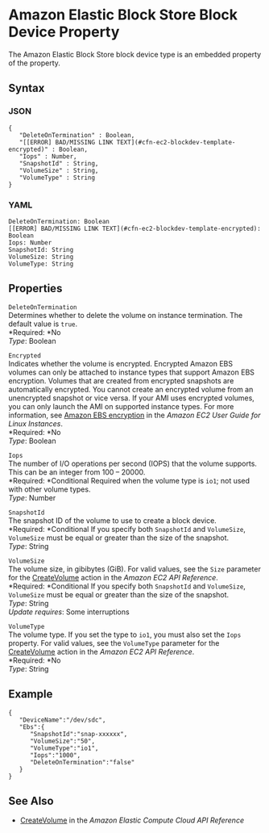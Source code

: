 # Amazon Elastic Block Store Block Device Property<a name="aws-properties-ec2-blockdev-template"></a>

The Amazon Elastic Block Store block device type is an embedded property of the  property\.

## Syntax<a name="w3ab2c21c14d559b5"></a>

### JSON<a name="aws-properties-ec2-blockdev-template-syntax.json"></a>

```
{
   "DeleteOnTermination" : Boolean,
   "[[ERROR] BAD/MISSING LINK TEXT](#cfn-ec2-blockdev-template-encrypted)" : Boolean,
   "Iops" : Number,
   "SnapshotId" : String,
   "VolumeSize" : String,
   "VolumeType" : String
}
```

### YAML<a name="aws-properties-ec2-blockdev-template-syntax.yaml"></a>

```
DeleteOnTermination: Boolean
[[ERROR] BAD/MISSING LINK TEXT](#cfn-ec2-blockdev-template-encrypted): Boolean
Iops: Number
SnapshotId: String
VolumeSize: String
VolumeType: String
```

## Properties<a name="w3ab2c21c14d559b7"></a>

`DeleteOnTermination`  
Determines whether to delete the volume on instance termination\. The default value is `true`\.  
*Required: *No  
*Type*: Boolean

`Encrypted`  
Indicates whether the volume is encrypted\. Encrypted Amazon EBS volumes can only be attached to instance types that support Amazon EBS encryption\. Volumes that are created from encrypted snapshots are automatically encrypted\. You cannot create an encrypted volume from an unencrypted snapshot or vice versa\. If your AMI uses encrypted volumes, you can only launch the AMI on supported instance types\. For more information, see [Amazon EBS encryption](http://docs.aws.amazon.com/AWSEC2/latest/UserGuide/EBSEncryption.html) in the *Amazon EC2 User Guide for Linux Instances*\.  
*Required: *No  
*Type*: Boolean

`Iops`  
The number of I/O operations per second \(IOPS\) that the volume supports\. This can be an integer from 100 – 20000\.  
*Required: *Conditional Required when the volume type is `io1`; not used with other volume types\.  
*Type*: Number

`SnapshotId`  
The snapshot ID of the volume to use to create a block device\.  
*Required: *Conditional If you specify both `SnapshotId` and `VolumeSize`, `VolumeSize` must be equal or greater than the size of the snapshot\.  
*Type*: String

`VolumeSize`  
The volume size, in gibibytes \(GiB\)\. For valid values, see the `Size` parameter for the [CreateVolume](http://docs.aws.amazon.com/AWSEC2/latest/APIReference/ApiReference-query-CreateVolume.html) action in the *Amazon EC2 API Reference*\.  
*Required: *Conditional If you specify both `SnapshotId` and `VolumeSize`, `VolumeSize` must be equal or greater than the size of the snapshot\.  
*Type*: String  
*Update requires*: Some interruptions

`VolumeType`  
The volume type\. If you set the type to `io1`, you must also set the `Iops` property\. For valid values, see the `VolumeType` parameter for the [CreateVolume](http://docs.aws.amazon.com/AWSEC2/latest/APIReference/ApiReference-query-CreateVolume.html) action in the *Amazon EC2 API Reference*\.  
*Required: *No  
*Type*: String

## Example<a name="w3ab2c21c14d559b9"></a>

```
{
   "DeviceName":"/dev/sdc",
   "Ebs":{
      "SnapshotId":"snap-xxxxxx",
      "VolumeSize":"50",
      "VolumeType":"io1",
      "Iops":"1000",
      "DeleteOnTermination":"false"
   }
}
```

## See Also<a name="w3ab2c21c14d559c11"></a>

+ [CreateVolume](http://docs.aws.amazon.com/AWSEC2/latest/APIReference/ApiReference-query-CreateVolume.html) in the *Amazon Elastic Compute Cloud API Reference*